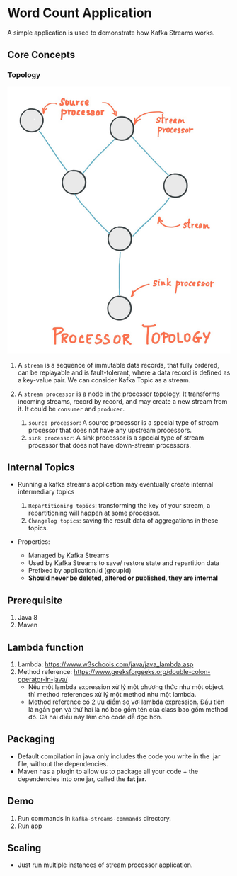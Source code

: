# Word Count Application
A simple application is used to demonstrate how Kafka Streams works.

## Core Concepts

### Topology
![](./refs/img/streams-architecture-topology.jpg)

1. A ```stream``` is a sequence of immutable data records, that fully ordered, can be replayable and is fault-tolerant, where a data record is defined as a key-value pair.
We can consider Kafka Topic as a stream.

2. A ```stream processor``` is a node in the processor topology. It transforms incoming streams, record by record, and may create a new stream from it.
It could be ```consumer``` and ```producer```.
    1. ```source processor```: A source processor is a special type of stream processor that does not have any upstream processors.
    2. ```sink processor```: A sink processor is a special type of stream processor that does not have down-stream processors.

## Internal Topics
- Running a kafka streams application may eventually create internal intermediary topics
    1. ```Repartitioning topics```: transforming the key of your stream, a repartitioning will happen at some processor.
    2. ```Changelog topics```: saving the result data of aggregations in these topics.

- Properties:
    - Managed by Kafka Streams
    - Used by Kafka Streams to save/ restore state and repartition data
    - Prefixed by application.id (groupId)
    - __Should never be deleted, altered or published, they are internal__
    
## Prerequisite
1. Java 8
2. Maven

## Lambda function
1. Lambda: https://www.w3schools.com/java/java_lambda.asp
2. Method reference: https://www.geeksforgeeks.org/double-colon-operator-in-java/
    - Nếu một lambda expression xử lý một phương thức như một object thì method references xử lý một method như một lambda.
    - Method reference có 2 ưu điểm so với lambda expression. Đầu tiên là ngắn gọn và thứ hai là nó bao gồm tên của class bao gồm method đó. Cả hai điều này làm cho code dễ đọc hơn.
    
## Packaging
- Default compilation in java only includes the code you write in the .jar file, without the dependencies.
- Maven has a plugin to allow us to package all your code + the dependencies into one jar, called the __fat jar__.

## Demo
1. Run commands in ```kafka-streams-commands``` directory.
2. Run app

## Scaling
- Just run multiple instances of stream processor application.
